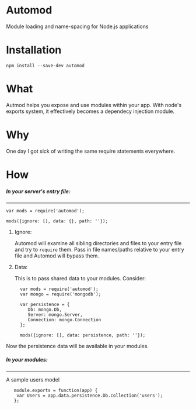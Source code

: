 # Automod
Module loading and name-spacing for Node.js applications

# Installation
`npm install --save-dev automod`

# What
Autmod helps you expose and use modules within your app. With node's exports system, it effectively becomes a dependecy injection module.

# Why
One day I got sick of writing the same require statements everywhere.

# How

##### In your server's entry file:
***

    var mods = require('automod');

    mods({ignore: [], data: {}, path: ''});

1. Ignore:

   Automod will examine all sibling directories and files to your entry file and try to `require` them. Pass in file names/paths relative to your entry file and Automod will bypass them.

2. Data:

   This is to pass shared data to your modules. Consider:

         var mods = require('automod');
         var mongo = require('mongodb');

         var persistence = {
            Db: mongo.Db,
            Server: mongo.Server,
            Connection: mongo.Connection
         };

         mods({ignore: [], data: persistence, path: ''});

  Now the persistence data will be available in your modules.

 ##### In your modules:
 ***

 A sample users model

       module.exports = function(app) {
        var Users = app.data.persistence.Db.collection('users');
       };
